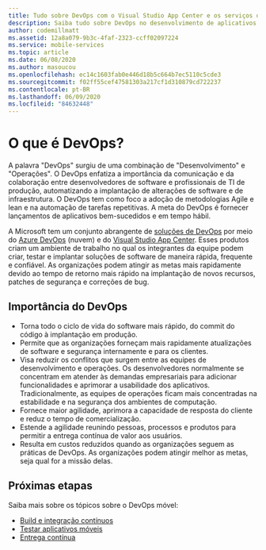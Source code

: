 ```yaml
---
title: Tudo sobre DevOps com o Visual Studio App Center e os serviços do Azure
description: Saiba tudo sobre DevOps no desenvolvimento de aplicativos móveis.
author: codemillmatt
ms.assetid: 12a8a079-9b3c-4faf-2323-ccff02097224
ms.service: mobile-services
ms.topic: article
ms.date: 06/08/2020
ms.author: masoucou
ms.openlocfilehash: ec14c1603fab0e446d18b5c664b7ec5110c5cde3
ms.sourcegitcommit: f02ff55cef47581303a217cf1d310879cd722237
ms.contentlocale: pt-BR
ms.lasthandoff: 06/09/2020
ms.locfileid: "84632448"
---
```

# <a name="what-is-devops"></a>O que é DevOps?

A palavra "DevOps" surgiu de uma combinação de "Desenvolvimento" e "Operações". O DevOps enfatiza a importância da comunicação e da colaboração entre desenvolvedores de software e profissionais de TI de produção, automatizando a implantação de alterações de software e de infraestrutura. O DevOps tem como foco a adoção de metodologias Agile e lean e na automação de tarefas repetitivas. A meta do DevOps é fornecer lançamentos de aplicativos bem-sucedidos e em tempo hábil.

A Microsoft tem um conjunto abrangente de [soluções de DevOps](https://azure.microsoft.com/solutions/devops/) por meio do [Azure DevOps](https://azure.microsoft.com/services/devops/) (nuvem) e do [Visual Studio App Center](https://azure.microsoft.com/services/app-center/). Esses produtos criam um ambiente de trabalho no qual os integrantes da equipe podem criar, testar e implantar soluções de software de maneira rápida, frequente e confiável. As organizações podem atingir as metas mais rapidamente devido ao tempo de retorno mais rápido na implantação de novos recursos, patches de segurança e correções de bug.

## <a name="importance-of-devops"></a>Importância do DevOps

- Torna todo o ciclo de vida do software mais rápido, do commit do código à implantação em produção.
- Permite que as organizações forneçam mais rapidamente atualizações de software e segurança internamente e para os clientes.
- Visa reduzir os conflitos que surgem entre as equipes de desenvolvimento e operações. Os desenvolvedores normalmente se concentram em atender às demandas empresariais para adicionar funcionalidades e aprimorar a usabilidade dos aplicativos. Tradicionalmente, as equipes de operações ficam mais concentradas na estabilidade e na segurança dos ambientes de computação.
- Fornece maior agilidade, aprimora a capacidade de resposta do cliente e reduz o tempo de comercialização.
- Estende a agilidade reunindo pessoas, processos e produtos para permitir a entrega contínua de valor aos usuários.
- Resulta em custos reduzidos quando as organizações seguem as práticas de DevOps. As organizações podem atingir melhor as metas, seja qual for a missão delas.

## <a name="next-steps"></a>Próximas etapas

Saiba mais sobre os tópicos sobre o DevOps móvel:

- [Build e integração contínuos](continuous-integration.md)
- [Testar aplicativos móveis](test-mobile-apps.md)
- [Entrega contínua](continuous-delivery.md)
